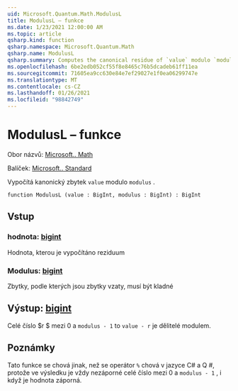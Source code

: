 ```yaml
---
uid: Microsoft.Quantum.Math.ModulusL
title: ModulusL – funkce
ms.date: 1/23/2021 12:00:00 AM
ms.topic: article
qsharp.kind: function
qsharp.namespace: Microsoft.Quantum.Math
qsharp.name: ModulusL
qsharp.summary: Computes the canonical residue of `value` modulo `modulus`.
ms.openlocfilehash: 6be2edb052cf55f8e8465c76b5dcadeb61ff11ea
ms.sourcegitcommit: 71605ea9cc630e84e7ef29027e1f0ea06299747e
ms.translationtype: MT
ms.contentlocale: cs-CZ
ms.lasthandoff: 01/26/2021
ms.locfileid: "98842749"
---
```

# <a name="modulusl-function"></a>ModulusL – funkce

Obor názvů: [Microsoft.. Math](xref:Microsoft.Quantum.Math)

Balíček: [Microsoft.. Standard](https://nuget.org/packages/Microsoft.Quantum.Standard)


Vypočítá kanonický zbytek `value` modulo `modulus` .

```qsharp
function ModulusL (value : BigInt, modulus : BigInt) : BigInt
```


## <a name="input"></a>Vstup

### <a name="value--bigint"></a>hodnota: [bigint](xref:microsoft.quantum.lang-ref.bigint)

Hodnota, kterou je vypočítáno reziduum


### <a name="modulus--bigint"></a>Modulus: [bigint](xref:microsoft.quantum.lang-ref.bigint)

Zbytky, podle kterých jsou zbytky vzaty, musí být kladné



## <a name="output--bigint"></a>Výstup: [bigint](xref:microsoft.quantum.lang-ref.bigint)

Celé číslo $r $ mezi 0 a `modulus - 1` to `value - r` je dělitelé modulem.

## <a name="remarks"></a>Poznámky

Tato funkce se chová jinak, než se operátor `%` chová v jazyce C# a Q #, protože ve výsledku je vždy nezáporné celé číslo mezi 0 a `modulus - 1` , i když je hodnota záporná.